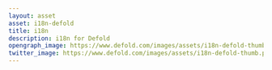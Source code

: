 ```yaml
---
layout: asset
asset: i18n-defold
title: i18n
description: i18n for Defold
opengraph_image: https://www.defold.com/images/assets/i18n-defold-thumb.png
twitter_image: https://www.defold.com/images/assets/i18n-defold-thumb.png
---
```


